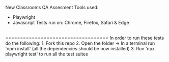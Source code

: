 New Classrooms QA Assesment
Tools used:
- Playwright
- Javascript
Tests run on: Chrome, Firefox, Safari & Edge
<br>
===================================
In order to run these tests do the following:
1. Fork this repo
2. Open the folder -> In a terminal run 'npm install' (all the dependencies should be now installed)
3. Run 'npx playwright test' to run all the test suites
